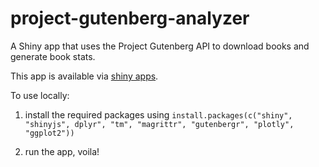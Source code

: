 # project-gutenberg-analyzer
A Shiny app that uses the Project Gutenberg API to download books and generate book stats.

This app is available via <a href="https://mzgw.shinyapps.io/gutenberg-book-analyzer/"> shiny apps</a>.

To use locally:

1. install the required packages using `install.packages(c("shiny", "shinyjs", dplyr", "tm", "magrittr", "gutenbergr", "plotly", "ggplot2"))`

2. run the app, voila!
